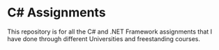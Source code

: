 # C# Assignments
This repository is for all the C# and .NET Framework assignments that I have done through different Universities and freestanding courses.
